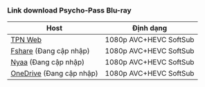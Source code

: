 ### **Link download Psycho-Pass Blu-ray**

| Host          | Định dạng          |
| ------------- |:------------------:|
| [TPN Web](https://ddl.tpnteam.workers.dev/0:/Psycho-Pass/)  | 1080p AVC+HEVC SoftSub |
| [Fshare]()  (Đang cập nhập)   	| 1080p AVC+HEVC SoftSub |
| [Nyaa]()   (Đang cập nhập)        | 1080p AVC+HEVC SoftSub |
| [OneDrive]()  (Đang cập nhập)    | 1080p AVC+HEVC SoftSub |
